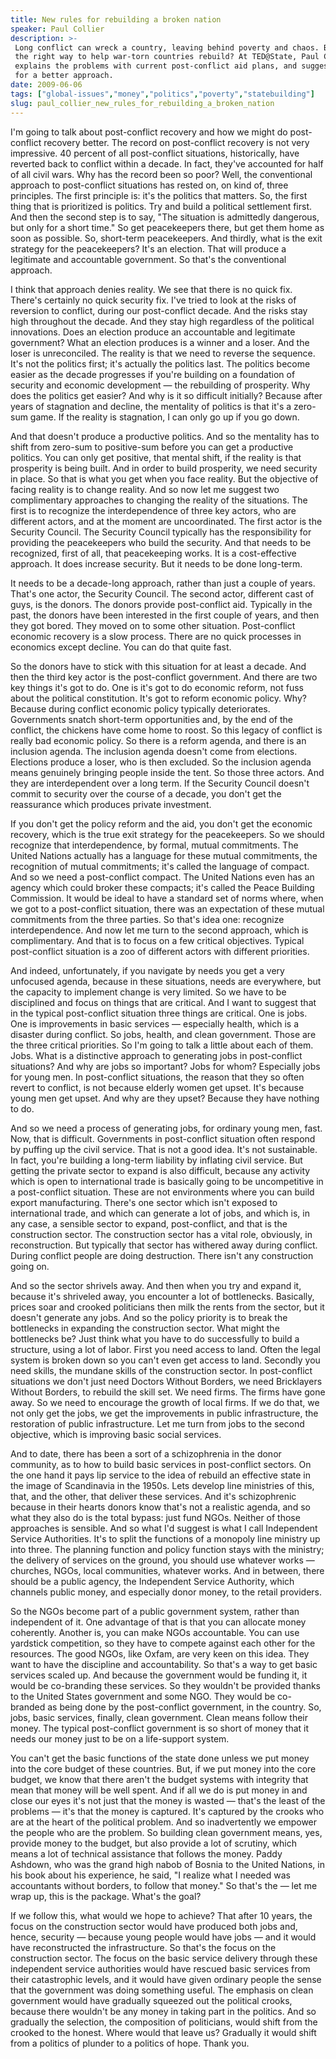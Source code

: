 ```yaml
---
title: New rules for rebuilding a broken nation
speaker: Paul Collier
description: >-
 Long conflict can wreck a country, leaving behind poverty and chaos. But what's
 the right way to help war-torn countries rebuild? At TED@State, Paul Collier
 explains the problems with current post-conflict aid plans, and suggests 3 ideas
 for a better approach.
date: 2009-06-06
tags: ["global-issues","money","politics","poverty","statebuilding"]
slug: paul_collier_new_rules_for_rebuilding_a_broken_nation
---
```


I'm going to talk about post-conflict recovery and how we might do post-conflict recovery
better. The record on post-conflict recovery is not very impressive. 40 percent of all
post-conflict situations, historically, have reverted back to conflict within a decade. In
fact, they've accounted for half of all civil wars. Why has the record been so poor? Well,
the conventional approach to post-conflict situations has rested on, on kind of, three
principles. The first principle is: it's the politics that matters. So, the first thing
that is prioritized is politics. Try and build a political settlement first. And then the
second step is to say, "The situation is admittedly dangerous, but only for a short time."
So get peacekeepers there, but get them home as soon as possible. So, short-term
peacekeepers. And thirdly, what is the exit strategy for the peacekeepers? It's an
election. That will produce a legitimate and accountable government. So that's the
conventional approach.

I think that approach denies reality. We see that there is no quick fix. There's certainly
no quick security fix. I've tried to look at the risks of reversion to conflict, during
our post-conflict decade. And the risks stay high throughout the decade. And they stay
high regardless of the political innovations. Does an election produce an accountable and
legitimate government? What an election produces is a winner and a loser. And the loser is
unreconciled. The reality is that we need to reverse the sequence. It's not the politics
first; it's actually the politics last. The politics become easier as the decade
progresses if you're building on a foundation of security and economic development — the
rebuilding of prosperity. Why does the politics get easier? And why is it so difficult
initially? Because after years of stagnation and decline, the mentality of politics is
that it's a zero-sum game. If the reality is stagnation, I can only go up if you go
down.

And that doesn't produce a productive politics. And so the mentality has to shift from
zero-sum to positive-sum before you can get a productive politics. You can only get
positive, that mental shift, if the reality is that prosperity is being built. And in
order to build prosperity, we need security in place. So that is what you get when you
face reality. But the objective of facing reality is to change reality. And so now let me
suggest two complimentary approaches to changing the reality of the situations. The first
is to recognize the interdependence of three key actors, who are different actors, and at
the moment are uncoordinated. The first actor is the Security Council. The Security
Council typically has the responsibility for providing the peacekeepers who build the
security. And that needs to be recognized, first of all, that peacekeeping works. It is a
cost-effective approach. It does increase security. But it needs to be done
long-term.

It needs to be a decade-long approach, rather than just a couple of years. That's one
actor, the Security Council. The second actor, different cast of guys, is the donors. The
donors provide post-conflict aid. Typically in the past, the donors have been interested
in the first couple of years, and then they got bored. They moved on to some other
situation. Post-conflict economic recovery is a slow process. There are no quick processes
in economics except decline. You can do that quite fast. 

So the donors have to stick with this situation for at least a decade. And then the third
key actor is the post-conflict government. And there are two key things it's got to do.
One is it's got to do economic reform, not fuss about the political constitution. It's got
to reform economic policy. Why? Because during conflict economic policy typically
deteriorates. Governments snatch short-term opportunities and, by the end of the conflict,
the chickens have come home to roost. So this legacy of conflict is really bad economic
policy. So there is a reform agenda, and there is an inclusion agenda. The inclusion
agenda doesn't come from elections. Elections produce a loser, who is then excluded. So
the inclusion agenda means genuinely bringing people inside the tent. So those three
actors. And they are interdependent over a long term. If the Security Council doesn't
commit to security over the course of a decade, you don't get the reassurance which
produces private investment.

If you don't get the policy reform and the aid, you don't get the economic recovery, which
is the true exit strategy for the peacekeepers. So we should recognize that
interdependence, by formal, mutual commitments. The United Nations actually has a language
for these mutual commitments, the recognition of mutual commitments; it's called the
language of compact. And so we need a post-conflict compact. The United Nations even has
an agency which could broker these compacts; it's called the Peace Building Commission. It
would be ideal to have a standard set of norms where, when we got to a post-conflict
situation, there was an expectation of these mutual commitments from the three parties. So
that's idea one: recognize interdependence. And now let me turn to the second approach,
which is complimentary. And that is to focus on a few critical objectives. Typical
post-conflict situation is a zoo of different actors with different priorities.

And indeed, unfortunately, if you navigate by needs you get a very unfocused agenda,
because in these situations, needs are everywhere, but the capacity to implement change is
very limited. So we have to be disciplined and focus on things that are critical. And I
want to suggest that in the typical post-conflict situation three things are critical. One
is jobs. One is improvements in basic services — especially health, which is a disaster
during conflict. So jobs, health, and clean government. Those are the three critical
priorities. So I'm going to talk a little about each of them. Jobs. What is a distinctive
approach to generating jobs in post-conflict situations? And why are jobs so important?
Jobs for whom? Especially jobs for young men. In post-conflict situations, the reason that
they so often revert to conflict, is not because elderly women get upset. It's because
young men get upset. And why are they upset? Because they have nothing to
do.

And so we need a process of generating jobs, for ordinary young men, fast. Now, that is
difficult. Governments in post-conflict situation often respond by puffing up the civil
service. That is not a good idea. It's not sustainable. In fact, you're building a
long-term liability by inflating civil service. But getting the private sector to expand
is also difficult, because any activity which is open to international trade is basically
going to be uncompetitive in a post-conflict situation. These are not environments where
you can build export manufacturing. There's one sector which isn't exposed to international
trade, and which can generate a lot of jobs, and which is, in any case, a sensible sector
to expand, post-conflict, and that is the construction sector. The construction sector has
a vital role, obviously, in reconstruction. But typically that sector has withered away
during conflict. During conflict people are doing destruction. There isn't any
construction going on.

And so the sector shrivels away. And then when you try and expand it, because it's
shriveled away, you encounter a lot of bottlenecks. Basically, prices soar and crooked
politicians then milk the rents from the sector, but it doesn't generate any jobs. And so
the policy priority is to break the bottlenecks in expanding the construction sector. What
might the bottlenecks be? Just think what you have to do successfully to build a
structure, using a lot of labor. First you need access to land. Often the legal system is
broken down so you can't even get access to land. Secondly you need skills, the mundane
skills of the construction sector. In post-conflict situations we don't just need Doctors
Without Borders, we need Bricklayers Without Borders, to rebuild the skill set. We need
firms. The firms have gone away. So we need to encourage the growth of local firms. If we
do that, we not only get the jobs, we get the improvements in public infrastructure, the
restoration of public infrastructure. Let me turn from jobs to the second objective, which
is improving basic social services.

And to date, there has been a sort of a schizophrenia in the donor community, as to how to
build basic services in post-conflict sectors. On the one hand it pays lip service to the
idea of rebuild an effective state in the image of Scandinavia in the 1950s. Lets develop
line ministries of this, that, and the other, that deliver these services. And it's
schizophrenic because in their hearts donors know that's not a realistic agenda, and so
what they also do is the total bypass: just fund NGOs. Neither of those approaches is
sensible. And so what I'd suggest is what I call Independent Service Authorities. It's to
split the functions of a monopoly line ministry up into three. The planning function and
policy function stays with the ministry; the delivery of services on the ground, you
should use whatever works — churches, NGOs, local communities, whatever works. And in
between, there should be a public agency, the Independent Service Authority, which
channels public money, and especially donor money, to the retail providers.

So the NGOs become part of a public government system, rather than independent of it. One
advantage of that is that you can allocate money coherently. Another is, you can make NGOs
accountable. You can use yardstick competition, so they have to compete against each other
for the resources. The good NGOs, like Oxfam, are very keen on this idea. They want to
have the discipline and accountability. So that's a way to get basic services scaled up.
And because the government would be funding it, it would be co-branding these services. So
they wouldn't be provided thanks to the United States government and some NGO. They would
be co-branded as being done by the post-conflict government, in the country. So, jobs,
basic services, finally, clean government. Clean means follow their money. The typical
post-conflict government is so short of money that it needs our money just to be on a
life-support system.

You can't get the basic functions of the state done unless we put money into the core
budget of these countries. But, if we put money into the core budget, we know that there
aren't the budget systems with integrity that mean that money will be well spent. And if
all we do is put money in and close our eyes it's not just that the money is wasted —
that's the least of the problems — it's that the money is captured. It's captured by the
crooks who are at the heart of the political problem. And so inadvertently we empower the
people who are the problem. So building clean government means, yes, provide money to the
budget, but also provide a lot of scrutiny, which means a lot of technical assistance that
follows the money. Paddy Ashdown, who was the grand high nabob of Bosnia to the United
Nations, in his book about his experience, he said, "I realize what I needed was
accountants without borders, to follow that money." So that's the — let me wrap up, this
is the package. What's the goal?

If we follow this, what would we hope to achieve? That after 10 years, the focus on the
construction sector would have produced both jobs and, hence, security — because young
people would have jobs — and it would have reconstructed the infrastructure. So that's the
focus on the construction sector. The focus on the basic service delivery through these
independent service authorities would have rescued basic services from their catastrophic
levels, and it would have given ordinary people the sense that the government was doing
something useful. The emphasis on clean government would have gradually squeezed out the
political crooks, because there wouldn't be any money in taking part in the politics. And
so gradually the selection, the composition of politicians, would shift from the crooked
to the honest. Where would that leave us? Gradually it would shift from a politics of
plunder to a politics of hope. Thank you.

<!--
ad_duration=3.33
comment_count=97
event="TED@State"
external_start_time=0
intro_duration=11.82
is_subtitle_required="False"
is_talk_featured="True"
language="en"
language_swap="False"
native_language="en"
number_of_related_talks=6
number_of_speakers=1
number_of_subtitled_videos=28
number_of_tags=5
number_of_talk_download_languages=28
number_of_talk_more_resources=0
number_of_talk_recommendations=0
number_of_talks_take_actions=0
post_ad_duration=0.83
published_timestamp="2009-06-24 01:00:00"
recording_date="2009-06-06"
speaker_description="Economist"
speaker_is_published=1
speaker_name="Paul Collier"
talk_name="New rules for rebuilding a broken nation"
talks_tags=["global-issues","money","politics","poverty","statebuilding"]
url_audio="https://download.ted.com/talks/PaulCollier_2009S.mp3?apikey=acme-roadrunner"
url_photo_speaker="https://pe.tedcdn.com/images/ted/58996dca4355c7a830fe20676eb0d755bb89cfa0_254x191.jpg"
url_photo_talk="https://pe.tedcdn.com/images/ted/98530_800x600.jpg"
url_webpage="https://www.ted.com/talks/paul_collier_new_rules_for_rebuilding_a_broken_nation"
video_type_name="TED Stage Talk"
-->